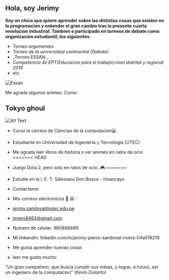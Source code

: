 ## Hola, soy Jerimy
****Soy un chico que quiere aprender sobre las distintas cosas que existen en la programacion y entender el gran cambio tras la presente cuarta revolucion industrial. 
Tambien e participado en  torneos de debate como organizacion estudiantil, los siguientes****:

- _Torneo argumentes_
- _Torneo de la universidad continental (Debate)_
- _Torneo ESSAN _
- _Competencia de EPT(Educacion para el trabajo):nivel distrital y regional 2019_
- etc.

![Essan](https://user-images.githubusercontent.com/91238497/134537761-f4bcd2f0-387b-4525-a1f2-d2cd2a4c744a.jpg)

Me agrada algunos animes:
    Como:
## Tokyo ghoul
 ![Alt Text](https://pa1.narvii.com/6994/f26bbaad1dc72003c28c7da8e7a3838dcaac62c4r1-525-295_hq.gif)




- Curso la carrera de Ciencias de la computacion💻
-  Estudiante en Universidad de Ingenieria y Tecnologia (UTEC)
- Me agrada leer libros de historia o ver animes en ratos de ocio
<<<<<<< HEAD
-  Juego Dota 2, pero solo en ratos de ocio. 🎮
=======


-  Estudie  en la I. E. T. Salesiano Don Bosco - Huancayo
-  Contactame:
-  Mis correos electronicos 📧 😄 :
-  jerimy.sandoval@utec.edu.pe
-  jeremi8462@gmail.com
-  Numero de celular: 960888489
-  Mi linkendin: linkedin.com/in/jerimy-pierre-sandoval-rivera-04a519219
- Me gusta aprender nuevas cosas
- leer me gusta mucho

"Un gran compañero, que busca cumplir sus metas, y lograr, a futuro, ser un ingeniero de la computacion" (*Kevin Dulanto*)
